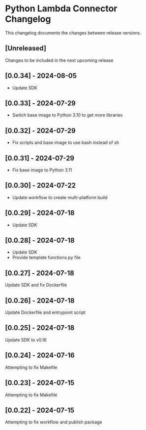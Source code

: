 # Python Lambda Connector Changelog
This changelog documents the changes between release versions.

## [Unreleased]
Changes to be included in the next upcoming release

## [0.0.34] - 2024-08-05
* Update SDK

## [0.0.33] - 2024-07-29
* Switch base image to Python 3.10 to get more libraries

## [0.0.32] - 2024-07-29
* Fix scripts and base image to use bash instead of sh

## [0.0.31] - 2024-07-29
* Fix base image to Python 3.11

## [0.0.30] - 2024-07-22
* Update workflow to create multi-platform build

## [0.0.29] - 2024-07-18
* Update SDK

## [0.0.28] - 2024-07-18
* Update SDK
* Provide template functions.py file

## [0.0.27] - 2024-07-18
Update SDK and fix Dockerfile

## [0.0.26] - 2024-07-18
Update Dockerfile and entrypoint script

## [0.0.25] - 2024-07-18
Update SDK to v0.16

## [0.0.24] - 2024-07-16
Attempting to fix Makefile

## [0.0.23] - 2024-07-15
Attempting to fix Makefile

## [0.0.22] - 2024-07-15
Attempting to fix workflow and publish package